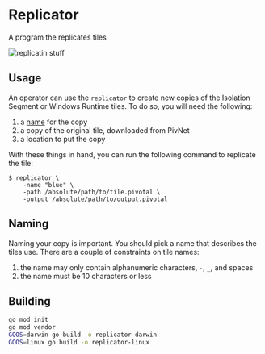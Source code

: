 # Replicator

A program the replicates tiles

![replicatin stuff](http://3.bp.blogspot.com/-YKsAqy5JSlc/VR_FTmSmocI/AAAAAAAADfc/IpJNTaI2pCc/s1600/replicating-irrational-exuberance.gif)

## Usage

An operator can use the `replicator` to create new copies of the Isolation Segment or Windows Runtime tiles. To do so, you will need the following:

1. a [name](#naming) for the copy
1. a copy of the original tile, downloaded from PivNet
1. a location to put the copy

With these things in hand, you can run the following command to replicate the tile:

```
$ replicator \
    -name "blue" \
    -path /absolute/path/to/tile.pivotal \
    -output /absolute/path/to/output.pivotal
```

## Naming

Naming your copy is important. You should pick a name that describes the tiles use.
There are a couple of constraints on tile names:

1. the name may only contain alphanumeric characters, `-`, `_`, and spaces
1. the name must be 10 characters or less

## Building

```bash
go mod init
go mod vendor
GOOS=darwin go build -o replicator-darwin
GOOS=linux go build -o replicator-linux
```
